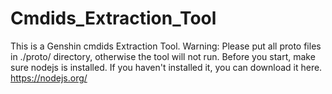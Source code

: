 # Cmdids_Extraction_Tool
This is a Genshin cmdids Extraction Tool.
Warning: Please put all proto files in ./proto/ directory, otherwise the tool will not run.
Before you start, make sure nodejs is installed. If you haven't installed it, you can download it here. https://nodejs.org/

